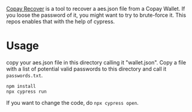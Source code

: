 [Copay Recover](https://bitpay.github.io/copay-recovery/) is a tool to recover a aes.json file from a Copay Wallet. If you loose the password of it, you might want to try to brute-force it.
This repos enables that with the help of cypress.

# Usage
copy your aes.json file in this directory calling it "wallet.json". Copy a file with a list of potential valid passwords to this directory and call it `passwords.txt`.
```
npm install
npx cypress run
``` 

If you want to change the code, do `npx cypress open`.

